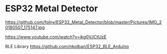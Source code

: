 # ESP32 Metal Detector

https://github.com/folny/ESP32_Metal_Detector/blob/master/Pictures/IMG_20180507_175147.jpg

https://www.youtube.com/watch?v=ikg0VJCtUzE

BLE Library https://github.com/nkolban/ESP32_BLE_Arduino


